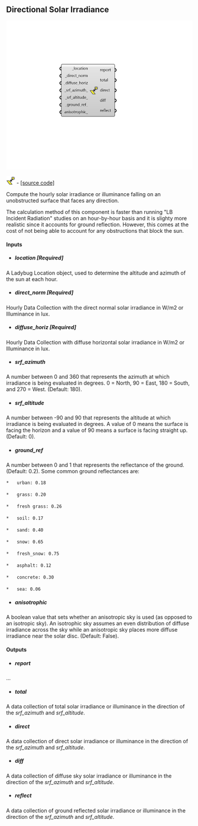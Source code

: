 ## Directional Solar Irradiance

![](../../images/components/Directional_Solar_Irradiance.png)

![](../../images/icons/Directional_Solar_Irradiance.png) - [[source code]](https://github.com/ladybug-tools/ladybug-grasshopper/blob/master/ladybug_grasshopper/src//LB%20Directional%20Solar%20Irradiance.py)


Compute the hourly solar irradiance or illuminance falling on an unobstructed surface that faces any direction. 

The calculation method of this component is faster than running "LB Incident Radiation" studies on an hour-by-hour basis and it is slighty more realistic since it accounts for ground reflection. However, this comes at the cost of not being able to account for any obstructions that block the sun. 



#### Inputs
* ##### location [Required]
A Ladybug Location object, used to determine the altitude and azimuth of the sun at each hour. 
* ##### direct_norm [Required]
Hourly Data Collection with the direct normal solar irradiance in W/m2 or Illuminance in lux. 
* ##### diffuse_horiz [Required]
Hourly Data Collection with diffuse horizontal solar irradiance in W/m2 or Illuminance in lux. 
* ##### srf_azimuth 
A number between 0 and 360 that represents the azimuth at which irradiance is being evaluated in degrees.  0 = North, 90 = East, 180 = South, and 270 = West.  (Default: 180). 
* ##### srf_altitude 
A number between -90 and 90 that represents the altitude at which irradiance is being evaluated in degrees. A value of 0 means the surface is facing the horizon and a value of 90 means a surface is facing straight up. (Default: 0). 
* ##### ground_ref 
A number between 0 and 1 that represents the reflectance of the ground. (Default: 0.2). Some common ground reflectances are: 

    *   urban: 0.18

    *   grass: 0.20

    *   fresh grass: 0.26

    *   soil: 0.17

    *   sand: 0.40

    *   snow: 0.65

    *   fresh_snow: 0.75

    *   asphalt: 0.12

    *   concrete: 0.30

    *   sea: 0.06
* ##### anisotrophic 
A boolean value that sets whether an anisotropic sky is used (as opposed to an isotropic sky). An isotrophic sky assumes an even distribution of diffuse irradiance across the sky while an anisotropic sky places more diffuse irradiance near the solar disc. (Default: False). 

#### Outputs
* ##### report
... 
* ##### total
A data collection of total solar irradiance or illuminance in the direction of the _srf_azimuth_ and _srf_altitude_. 
* ##### direct
A data collection of direct solar irradiance or illuminance in the direction of the _srf_azimuth_ and _srf_altitude_. 
* ##### diff
A data collection of diffuse sky solar irradiance or illuminance in the direction of the _srf_azimuth_ and _srf_altitude_. 
* ##### reflect
A data collection of ground reflected solar irradiance or illuminance in the direction of the _srf_azimuth_ and _srf_altitude_. 